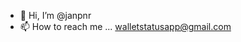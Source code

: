 - 👋 Hi, I’m @janpnr
- 📫 How to reach me ... walletstatusapp@gmail.com

<!---
janpnr/janpnr is a ✨ special ✨ repository because its `README.md` (this file) appears on your GitHub profile.
You can click the Preview link to take a look at your changes.
--->
